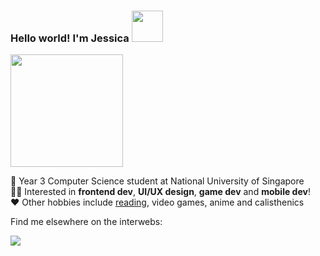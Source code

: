### Hello world! I'm Jessica <img src="https://media.giphy.com/media/mGcNjsfWAjY5AEZNw6/giphy.gif" width="50"/>

<img src="https://media.giphy.com/media/7NoNw4pMNTvgc/giphy.gif" height="180"/>

📝 Year 3 Computer Science student at National University of Singapore<br>
👩‍💻 Interested in **frontend dev**, **UI/UX design**, **game dev** and **mobile dev**!<br>
❤️ Other hobbies include [reading](https://www.goodreads.com/jessicapsx), video games, anime and calisthenics

Find me elsewhere on the interwebs:

<a href="https://www.linkedin.com/in/jessicapsx/">
  <img src="https://img.shields.io/badge/LinkedIn-0077B5?style=for-the-badge&logo=linkedin&logoColor=white"/>
</a>
<!--
**jessicax941/jessicax941** is a ✨ _special_ ✨ repository because its `README.md` (this file) appears on your GitHub profile.

Here are some ideas to get you started:

- 🔭 I’m currently working on ...
- 🌱 I’m currently learning ...
- 👯 I’m looking to collaborate on ...
- 🤔 I’m looking for help with ...
- 💬 Ask me about ...
- 📫 How to reach me: ...
- 😄 Pronouns: ...
- ⚡ Fun fact: ...
-->

